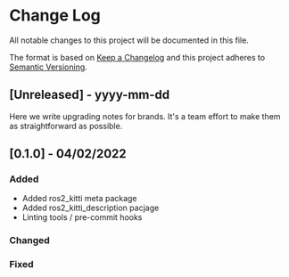 # Change Log
All notable changes to this project will be documented in this file.

The format is based on [Keep a Changelog](http://keepachangelog.com/)
and this project adheres to [Semantic Versioning](http://semver.org/).

## [Unreleased] - yyyy-mm-dd

Here we write upgrading notes for brands. It's a team effort to make them as
straightforward as possible.

## [0.1.0] - 04/02/2022

### Added
- Added ros2_kitti meta package
- Added ros2_kitti_description pacjage
- Linting tools / pre-commit hooks
### Changed

### Fixed
